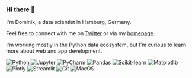 ### Hi there 👋

I'm Dominik, a data scientist in Hamburg, Germany.

Feel free to connect with me on [Twitter](https://twitter.com/d_haitz) or via my [homepage](https://dhaitz.github.io/).

I'm working mostly in the Python data ecosystem, but I'm curious to learn more about web and app development.

![Python](https://img.shields.io/badge/-Python-FFFFFF?logo=python)
![Jupyter](https://img.shields.io/badge/-Jupyter-FFFFFF?logo=jupyter&logoColor=F37626)
![PyCharm](https://img.shields.io/badge/-PyCharm-FFFFFF?logo=PyCharm&logoColor=33AA6F)
![Pandas](https://img.shields.io/badge/-Pandas-FFFFFF?logo=pandas&logoColor=grey)
![Scikit-learn](https://img.shields.io/badge/-Scikit--learn-FFFFFF?logo=scikit-learn&logoColor=F7931E)
![Matplotlib](https://img.shields.io/badge/-Matplotlib-FFFFFF)
![Plotly](https://img.shields.io/badge/-Plotly-FFFFFF?logo=plotly&logoColor=grey)
![Streamlit](https://img.shields.io/badge/-Streamlit-FFFFFF?logo=streamlit&logoColor=#F74B4C)
![Git](https://img.shields.io/badge/-Git-FFFFFF?logo=git&logoColor=#F05032)
![MacOS](https://img.shields.io/badge/-MacOS-FFFFFF?logo=apple&logoColor=grey)
